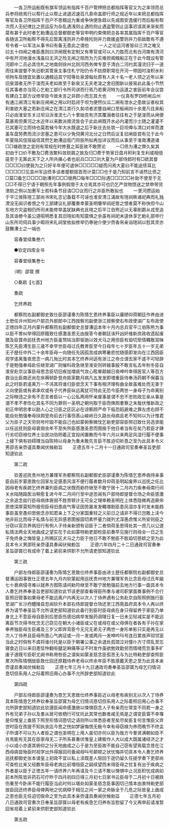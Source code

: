 <!-- { "loadSidebar": true } -->
　　一各卫所运船既有旗军领运有指挥千百户管押把总都指挥等官又为之率领而总兵参将统焉行以帮行止以帮止进退迟速百凡禀命盖即行师之规近年以来把总都指挥等官及各卫所指挥千百户不思粮运为重或争快便急趋以先或图安逸缓行而后船有帮次而人无纪律比之民运反为杂乱遇浅则止遇险则止遇盗警则止运事迟误其来渐矣而莫有甚于此时者乞勑漕运总督都御史等官申明约束俾把总各率其属指挥千百户等官各随该卫所船帮不得先后暂离浅则并力牵挽险则并力救援盗警则并力拒敌敢有不遵号令者一以军法从事书曰有备无患此之谓也
　　一人之论运河者皆曰三洪之难又曰五十四闸之难臣愚则曰洪闸既有定制又有専官或可以人力胜而北有白河南有清河中有开河地漫水浅虽曰无洪之险无闸之阻而为力实难担阁粮船正在于此今既设有管河郎中二员必其住札之地南则徐州北则河西务俾专意于清白二河约其漫流归于一道而往来提督不失旧职其管泉主事住札宁阳仍令不妨原职常在开河一带因时浚积水利坝拘车戽随宜处置以通粮运其宁阳等处泉源每处原有人夫十名一老人领之近年以来旧泉涸者无所于浚而夫老如故至于新泉又无夫老浚之舍旧图新以彼易此此虽小节然任其事者亦当究心乞勑工部行令所司讲而行焉乃若黄河特为运道之害臣前年会议尝有建白工部方议修举臣今故未言之非顾小而忘其大也
　　一仪真有罗四桥闸瓜州有通江闸清江有新庄闸闸之用以时启闭于坝为便然仪瓜二闸有泄水之患故议者权其利害欲大塞之若新庄闸之在清江其行久矣顷者淤壅自闸口至板闸四十余里凡往来船只必由淮安东关过坝沿泝淮流七八十里始克有济其覆溺者往往有之于是浚而从闸便莫甚焉但黄河之水近年以来数派南流皆会于此此闸既开水必内灌而沙土随之灌灌不已其塞可立而待也莫若候今年大水既退之后于新庄去处筑一巨坝俾与清口对岸而渡虽车盘劳费而流沙淤塞之患可以少免伺黄河北分之日然后议复旧闸臣尝有见于此今年夏阻风信宿益信其然乞勅漕运衙门将臣所拟再加详议而后从事至于淮南漕道诸□□塘疏泄之宜则有常规在时修葺之耳臣故不敢赘论
　　一□债为漕之弊久矣其初由于口价不敷及□费浩繁科敛琐屑之故及归□费于势家日盘月积利复生利或相倍蓰至于无筭此天下之人所共痛心者也前兵□□□刘大夏为户部侍郎时有□欲其督□□□□曰使我为之只好半年便可退休□□□□□疑而问焉大夏曰不能追债耳比□□□□□见袁州军运债多谈者蹙额揺首而计莫□□也于是乃知前言不诬然比债之□莫□备乞□□□□助漕司□□□银两□每年□□□际遇□□□□□补助不使至于无□□不得已宁请于朝照先年事例假借于太仓焉其亦可也仍乞严敛物馈送之禁申带货津助之例以加惠军士若科条节目请□□议而行之非臣所敢拟也
　　一里河攒运始于平江侯陈瑄工部尚书宋礼志记备载不可诬也淮安清江浦故有瑄祠秩诸祀典而礼独湮没无闻识者恨之今工部建议礼部覆奏幸蒙圣明肇举祠祀昔之恨者莫不称快但今山东地方灾盗相仍所司未能修举盖犹缺典也且瑄之后平江伯熊近以无辜削爵从戎至追及其诰劵今虽公道昭明悉复其旧瑄如有知震惧之余虽有祠祀未遑休享乞勅礼部申行山东所司伺兵事少暇将宋礼祠堂依拟修举仍専驰介使少赍香帛亲诣瑄祠以慰其灵亦鼓舞漕士之一端也

　　容春堂续集巻六

　　●钦定四库全书

　　容春堂续集巻七

　　（明）邵寳 撰

　　○奏疏【七首】

　　奏疏

　　乞终养疏

　　都察院右副都御史致仕臣邵谨奏为陈情乞恩终养事臣以庸陋仰荷朝廷作养由进士厯任许州知州户部员外郎郎中江西按察司副使浙江按察使右布政使湖广左布政使正徳四年正月内蒙升都察院右副都御史总督漕运本年十月内总兵官平江伯陈熊为事以臣不曽纠举得回原籍致仕感激圣恩无由报答今者朝廷诛歼凶奸维新庶政收遗起废猥及臣寳命廵抚贵州地方臣虽驽钝当即驱驰以效犬马之用但臣有廹切至情輙敢冐昧陈乞先臣溥生臣三歳不幸早世臣母过氏教育臣至今日母年七十岁臣年五十一岁无弟无子歴任中外二十余年臣母一向随任先因孤苦成病寒暑悲忧随感即发向在江西因臣视学逺离蚤夜思念一病几殆比时具本乞终养间适有浙江之命佥谓去家不逺不可轻辞于是勉强奉母赴任继至湖广则催科政急继至淮安则转输事殷不敢言私去年秋冬臣自淮安赴京议事臣母思念臣切旧疾加増痰气攻心眩晕颠越日夜呻吟幸得医官人等百方救治比臣南还尚在床褥轿卧登舟抵家数月病凡五发发即増重臣侍奉汤药朝不保暮当此之时臣若逺离万一不讳其将谁归臣尝念天下事有相济理有曲全故虽难处而无害于义向使臣或有弟承欢或有子代养臣纵远离犹可恃此无恐今臣两世一身母子为命离别之际暌违之余有不忍言者臣以一心公私两用怀亲废事是谓不忠不忠败政忘亲从事是谓不孝不孝伤化其名不同为罪则一圣明之朝何取于臣而俾厕羣寮之末哉伏惟新政之初正申明忠孝以励人心之日臣之区区必在谅察顾严命下临恐蹈避难之罪左虑右顾不能自处勉强奉母扶舆登舟前去行事但髙山峻岭日久路长母病且老不知何以为计惟君父为臣子之天穷则号吁固不能自己也如蒙俯察微忱乞勑吏部容臣照旧致仕另选贤能以任巡抚则臣母衰弱余年不至失所臣感激圣恩而图报于他日者当有在矣乃若臣才踈行劣叨窃禄位养士治民功効罔着正宜投闲置散而今年六月以来两足风湿行履不便事上接下俱有妨碍理当自陈特以母身为重未敢先言臣不胜迫切祈恳之至为此具本令义男邵吉亲赍谨具奏闻伏候勑旨
　　正德五年十二月十一日通政司官奏奉圣旨吏部知道钦此

　　第二疏

　　钦差巡抚贵州地方兼理军务都察院右副都御史臣邵谨奏为陈情乞恩养病侍亲事臣自前岁蒙恩致仕回家左足感患风湿不便行履者数月仰荷圣明起废畀以巡抚之任比因母老有疾疏乞终养兼列臣病之状既而勑符继至不敢宁居十二月内力疾奉母南行间关水陆随路医治稍愈复进今年二月间行至中途忽闻有户部侍郎提督仓场之命臣感激之余追念兹行臣母病体衰弱不胜劳顿计无可全之理幸赖圣明在上体悉隐微再造厥命恩徳深厚莫知所报但臣母旧患痰气等证因劳屡发发輙増剧臣患风湿亦复时发未能趋事臣虽至愚仰思俯念亦知君亲上下之分家国重轻之义前日之请非不得已岂敢上渎今地非前比而母子私情与前无异感恩图报固切素怀量力就列尤深愚虑惟义所安则臣之分窃以官员养病旧行有例人子侍亲新颁有诏臣于二者倘荷圣恩得处其一庶几以公遂私情法两全天地曲成之望实在于此如蒙特勑吏部检臣前奏早见施行则母全一日之生子免终身之悔皆皇上所赐区区犬马之力臣于他日不敢不勉臣不胜廹切恳欵之至为此具本令义男邵旺亲赍谨具奏闻伏候勅旨
　　正德六年四月二十二日通政司官奏奉圣旨邵寳已有成命了着上紧前来供职不允所请吏部知道钦此

　　第三疏

　　户部左侍郎臣邵谨奏为陈情乞恩致仕终养事臣由进士歴任都察院右副都御史总督漕运因事致仕正德五年九月内钦蒙起用巡抚贵州地方兼理军务比念臣母过氏年踰七十衰病侵寻难以就养方图陈请间勑符继至不敢宁居勉强前去地方行事一面具本令人奏乞终养奉圣旨吏部知道钦此节该吏部查看得臣所奏与诸司职掌面奏事例不合行臣照旧管事如果母老不能远离户内再无以次人丁侍养遇有公务赴京自陈照例施行臣至湖广长沙府醴陵县忽闻钦升本部右侍郎提督仓场还至江西南昌府具本令人再以终养为请节奉圣旨不允所请吏部知道钦此备行到臣时臣母病在身只得留养于家臣乃单身北上不意臣母自臣别后思臣伤感旧病举发服药调理日复一日未见轻减实是不能远离臣节次得书忧念无己窃见在朝大小诸臣或父在或母在或父母俱在者各有子孙在家奉养独臣母生臣甫及三岁父即弃背臣今无兄无弟无子两世一身形单影只实是再无以次人丁侍养且臣母所患心气病证或一月一发或两月一发呻吟呌号连日累夜声彻邻室当此之时倘有不虞将谁付托是以臣于朝署公事之余退处孤馆泣对僮仆方寸烦乱至忘寝食近日以来旧患怔忡翻呕腿足麻痛等证不时发作虽欲勉效勤劳而情绪荒忽事多旷废子道既亏臣职尤阙书称用咎臣之谓矣如蒙圣慈念臣孤苦无与为比特勑吏部查照臣累次所陈情悃放臣致仕回还原籍侍养老母以终余年臣不胜感戴天恩之至为此具本亲赍谨具奏闻伏候勑旨
　　正德七年三月十九日通政司奏奉圣旨邵寳为母乞归情词恳切但系用人之际着照旧用心办事不允所辞吏部知道钦此

　　第四疏

　　户部左侍郎臣邵谨奏为恳乞天恩致仕终养事臣近以母老有疾别无以次人丁侍养具本陈情恳乞终养钦奉圣旨邵寳为母乞归情词恳切但系用人之际着照旧用心办事不允所辞吏部知道钦此钦遵臣闻命感激继以悚惧窃念人子有亲而仕常变不同若一身之外有兄弟子孙以及羣从居可依栖行可仗托此其常也数者咸无焉是之谓变臣寳不幸罹是仰惟皇上垂慈下照至形情词恳切之语则所以体悉臣者至矣尽矣臣复何言惟臣父弃世时臣在孩提不知执丧迄今思之恍如梦寐悔恨无极今幸有母窃禄为养而晩节不终孟子所谓不可以为人者臣之谓也圣明在上用人虽切亦何以臣为哉方今羣贤满朝如臣不肖焉能有无其在臣家母无二子所系甚重伏惟皇上建极作人大以成大既属诸经济之才小以成小亦遂其俯仰之分天地曲成之心于是为至臣故不能自己窃有望焉载念昔在江西母病尝殆臣时视学出外得报回司备闻母呌号颠顿之状忧悔并切具本令人奏乞终养巡抚都御史张本谓皇上初政不宜以私上渎既差人阻回于途仍留久任提学奏下吏部尚可查检比来又经数年臣母老病比前増倍臣之嗣续望而未得臣母之忧复有出于疾病之外者是以臣于正徳五年一请终养六年再请及今三请不敢以悚惧中止况臣积忧成病如前本所陈皆非药石可疗昨于四月初四日得三月初七日家书云臣母于二月初十日被跌伤重至今卧床不能行履臣当此时何以堪处如蒙圣慈念臣事因切己情本由衷特勑吏部放臣回还终养臣母俾两地之忧病释于相见之间一家之命脉全于几危之际皆皇上曲成之恩也臣无任迫切俟命之至为此具本亲赍谨具奏闻伏候勑旨
　　正德七年五月初八日通政司官奏次日奉圣旨邵寳以母老有疾恳乞归养有旨慰留了今又再申前请准暂回省视着上紧前来供职吏部知道钦此

　　第五疏

